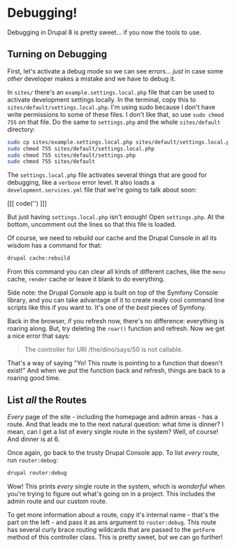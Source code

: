 # Debugging!

Debugging in Drupal 8 is pretty sweet... if you now the tools to use.

## Turning on Debugging

First, let's activate a debug mode so we can see errors... *just* in case some *other*
developer makes a mistake and we have to debug it.

In `sites/` there's an `example.settings.local.php` file that can be used to activate
development settings locally. In the terminal, copy this to `sites/default/settings.local.php`.
I'm using sudo because I don't have write permissions to some of these files. I don't
like that, so use `sudo chmod 755` on that file. Do the same to `settings.php` and
the whole `sites/default` directory:

```bash
sudo cp sites/example.settings.local.php sites/default/settings.local.php
sudo chmod 755 sites/default/settings.local.php
sudo chmod 755 sites/default/settings.php
sudo chmod 755 sites/default
```

The `settings.local.php` file activates several things that are good for debugging, like
a `verbose` error level. It also loads a `development.services.yml` file that we're
going to talk about soon:

[[[ code('') ]]]

But just having `settings.local.php` isn't enough! Open
`settings.php`. At the bottom, uncomment out the lines so that this file is loaded.

Of course, we need to rebuild our cache and the Drupal Console in all its wisdom
has a command for that:

```bash
drupal cache:rebuild
```

From this command you can clear all kinds of different caches, like the `menu` cache,
`render` cache or leave it blank to do everything.

Side note: the Drupal Console app is built on top of the Symfony Console library,
and you can take advantage of it to create really cool command line scripts like
this if you want to. It's one of the *best* pieces of Symfony.

Back in the browser, if you refresh now, there's no difference: everything is roaring
along. But, try deleting the `roar()` function and refresh. Now we get a nice error that
says:

> The controller for URI /the/dino/says/50 is not callable.

That's a way of saying "Yo! This route is pointing to a function that doesn't exist!"
And when we put the function back and refresh, things are back to a roaring good time.

## List *all* the Routes

*Every* page of the site - including the homepage and admin areas - has a route.
And that leads me to the next natural question: what time is dinner? I mean, can I
get a list of every single route in the system? Well, of course! And dinner is at 6.

Once again, go back to the trusty Drupal Console app. To list *every* route, run
`router:debug`:

```bash
drupal router:debug
```

Wow! This prints *every* single route in the system, which is *wonderful* when you're
trying to figure out what's going on in a project. This includes the admin route
and our custom route.

To get more information about a route, copy it's internal name - that's the part
on the left - and pass it as ans argument to `router:debug`. This route has
several curly brace routing wildcards that are passed to the `getForm` method of
this controller class. This is pretty sweet, but we can go further!

